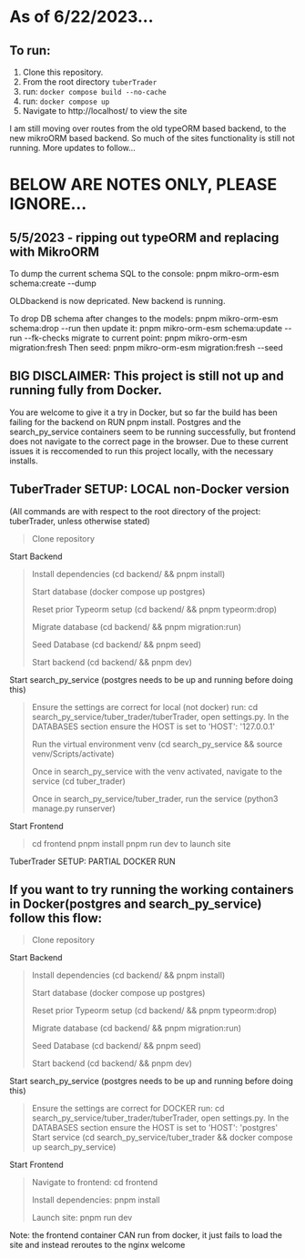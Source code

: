# As of 6/22/2023...

## To run:

1. Clone this repository.
2. From the root directory ```tuberTrader```
2. run: ```docker compose build --no-cache```
3. run: ```docker compose up```
4. Navigate to http://localhost/ to view the site

I am still moving over routes from the old typeORM based backend, to the new mikroORM based backend. So much of the sites functionality is still not running. More updates to follow...

# BELOW ARE NOTES ONLY, PLEASE IGNORE...
## 5/5/2023 - ripping out typeORM and replacing with MikroORM

To dump the current schema SQL to the console: pnpm mikro-orm-esm schema:create --dump

OLDbackend is now depricated. New backend is running.

To drop DB schema after changes to the models: pnpm mikro-orm-esm schema:drop --run
then update it: pnpm mikro-orm-esm schema:update --run --fk-checks
migrate to current point: pnpm mikro-orm-esm migration:fresh
Then seed: pnpm mikro-orm-esm migration:fresh --seed

## BIG DISCLAIMER: This project is still not up and running fully from Docker. 
You are 
welcome to give it a try in Docker, but so far the build has been failing for the backend
on RUN pnpm install. Postgres and the search_py_service containers seem to be running successfully, but frontend 
does not navigate to the correct page in the browser. Due to these current issues it is reccomended to run this
project locally, with the necessary installs.


## TuberTrader SETUP: LOCAL non-Docker version
(All commands are with respect to the root directory of the project: tuberTrader, unless otherwise stated)

> Clone repository

Start Backend
> Install dependencies (cd backend/ && pnpm install)
> 
> Start database (docker compose up postgres)
> 
> Reset prior Typeorm setup (cd backend/ && pnpm typeorm:drop)
> 
> Migrate database (cd backend/ && pnpm migration:run)
> 
> Seed Database (cd backend/ && pnpm seed)
> 
> Start backend (cd backend/ && pnpm dev)
> 

Start search_py_service (postgres needs to be up and running before doing this)
> Ensure the settings are correct for local (not docker) run: cd search_py_service/tuber_trader/tuberTrader, open settings.py. In the DATABASES section ensure the HOST is set to 'HOST': '127.0.0.1'
> 
> Run the virtual environment venv (cd search_py_service && source venv/Scripts/activate)
> 
> Once in search_py_service with the venv activated, navigate to the service (cd tuber_trader)
> 
> Once in search_py_service/tuber_trader, run the service (python3 manage.py runserver)

Start Frontend
> cd frontend
> pnpm install
> pnpm run dev to launch site

TuberTrader SETUP: PARTIAL DOCKER RUN

## If you want to try running the working containers in Docker(postgres and search_py_service) follow this flow:

> Clone repository

 Start Backend
> Install dependencies (cd backend/ && pnpm install)
>
> Start database (docker compose up postgres)
>
> Reset prior Typeorm setup (cd backend/ && pnpm typeorm:drop)
>
> Migrate database (cd backend/ && pnpm migration:run)
>
> Seed Database (cd backend/ && pnpm seed)
>
> Start backend (cd backend/ && pnpm dev)
>

Start search_py_service (postgres needs to be up and running before doing this)
> Ensure the settings are correct for DOCKER run: cd search_py_service/tuber_trader/tuberTrader, open settings.py. In the DATABASES section ensure the HOST is set to 'HOST': 'postgres'
> Start service (cd search_py_service/tuber_trader && docker compose up search_py_service)

Start Frontend
>Navigate to frontend:  cd frontend
> 
>Install dependencies:  pnpm install
> 
> Launch site: pnpm run dev 
> 
Note: the frontend container CAN run from docker, it just fails to load the site and instead reroutes to the nginx welcome 
